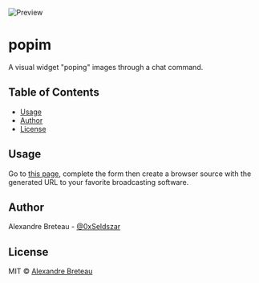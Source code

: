 ![Preview](preview.gif)

# popim

A visual widget "poping" images through a chat command.

## Table of Contents

- [Usage](#usage)
- [Author](#author)
- [License](#license)

## Usage

Go to [this page](httsp://popim.seldszar.fr), complete the form then create a browser source with the generated URL to your favorite broadcasting software.

## Author

Alexandre Breteau - [@0xSeldszar](https://twitter.com/0xSeldszar)

## License

MIT © [Alexandre Breteau](https://seldszar.fr)
